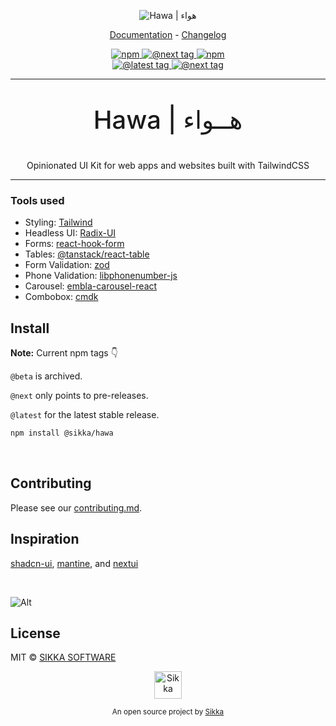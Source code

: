 <p align="center">
    <img src="https://res.cloudinary.com/dt8onsdfl/image/upload/v1694478376/hawa-logo-white-bg.jpg" alt="Hawa | هواء" />
</p>

<p align="center">
  <a href="https://hawa.style/docs">Documentation</a> - 
  <a href="https://github.com/sikka-software/Hawa/blob/main/CHANGELOG.md">Changelog</a>
  <!-- <a href="https://hawa.style/roadmap">Roadmap</a> -->
</p>

<p align="center">
  <a href="https://www.npmjs.com/package/@sikka/hawa">
    <img src="https://img.shields.io/npm/v/@sikka/hawa.svg?style=flat&colorA=000000&colorB=1082c3" alt="npm"/>
  </a>
  <!-- <a href="https://www.npmjs.com/package/@sikka/hawa">
    <img src="https://img.shields.io/npm/v/@sikka/hawa/beta.svg?style=flat&colorA=000000&colorB=ea7637" alt="@beta tag"/>
  </a> -->
  <a href="https://www.npmjs.com/package/@sikka/hawa">
    <img src="https://img.shields.io/npm/v/@sikka/hawa/next.svg?style=flat&colorA=000000&colorB=ea7637" alt="@next tag"/>
  </a>
  <a href="https://www.npmjs.com/package/@sikka/hawa">
    <img src="https://img.shields.io/npm/dt/@sikka/hawa.svg?style=flat&colorA=000000&colorB=000000" alt="npm"/>
  </a>
  <br />
  <a href="https://github.com/sikka-software/Hawa/actions/workflows/hawa-main.yml">
    <img src="https://github.com/sikka-software/Hawa/actions/workflows/publish-production.yml/badge.svg" alt="@latest tag"/>
  </a>
  <a href="https://github.com/sikka-software/Hawa/actions/workflows/hawa-beta.yml">
    <img src="https://github.com/sikka-software/Hawa/actions/workflows/publish-beta.yml/badge.svg" alt="@next tag"/>
  </a>
</p>

---

<p style="font-size: 40px; font-weight: 500" align="center">Hawa | هــواء</p>
<p align="center">Opinionated UI Kit for web apps and websites built with TailwindCSS</p>

---

### Tools used

- Styling: [Tailwind](https://tailwindcss.com/)
- Headless UI: [Radix-UI](https://www.radix-ui.com/)
- Forms: [react-hook-form](https://react-hook-form.com/)
- Tables: [@tanstack/react-table](https://tanstack.com/table/v8)
- Form Validation: [zod](https://zod.dev/)
- Phone Validation: [libphonenumber-js](https://gitlab.com/catamphetamine/libphonenumber-js)
- Carousel: [embla-carousel-react](https://www.embla-carousel.com/)
- Combobox: [cmdk](https://github.com/pacocoursey/cmdk)

## Install

**Note:** Current npm tags 👇

`@beta` is archived.

`@next` only points to pre-releases.

`@latest` for the latest stable release.

```bash
npm install @sikka/hawa
```

</br>

## Contributing

Please see our [contributing.md](/CONTRIBUTING.md).

## Inspiration

[shadcn-ui](https://github.com/shadcn-ui/ui), [mantine](https://github.com/mantinedev/mantine), and [nextui](https://github.com/nextui-org/nextui)

</br>

![Alt](https://repobeats.axiom.co/api/embed/0aa365b7bd1591de135582699d523de7b262eecb.svg "Repobeats analytics image")

## License

MIT © [SIKKA SOFTWARE](https://sikka.sa)

<!--start: logo-->
<p align="center">
  <a href="https://sikka.io">
    <img width="44" alt="Sikka" src="https://i.postimg.cc/8cK4tnKQ/sikka-symbol-black.png">
  </a>
</p>
<p align="center">
  <sub>An open source project by <a href="https://sikka.io">Sikka</a></sub>
</p>
<!--end: logo-->
